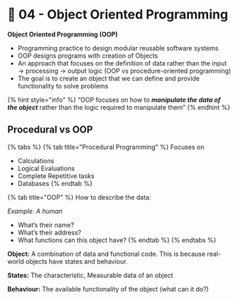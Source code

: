 # 🦆 04 - Object Oriented Programming

**Object Oriented Programming (OOP)**

* Programming practice to design modular reusable software systems
* OOP designs programs with creation of Objects
* An approach that focuses on the definition of data rather than the input → processing → output logic (OOP vs procedure-oriented programming)
* The goal is to create an object that we can define and provide functionality to solve problems

{% hint style="info" %}
“OOP focuses on how to _**manipulate the data of the object**_ rather than the logic required to manipulate them”
{% endhint %}

## Procedural vs OOP

{% tabs %}
{% tab title="Procedural Programming" %}
Focuses on

* Calculations
* Logical Evaluations
* Complete Repetitive tasks
* Databases
{% endtab %}

{% tab title="OOP" %}
How to describe the data:

_Example: A human_

* What’s their name?
* What’s their address?
* What functions can this object have?
{% endtab %}
{% endtabs %}

**Object:** A combination of data and functional code. This is because real-world objects have states and behaviour.

**States:** The characteristic, Measurable data of an object

**Behaviour:** The available functionality of the object (what can it do?)
